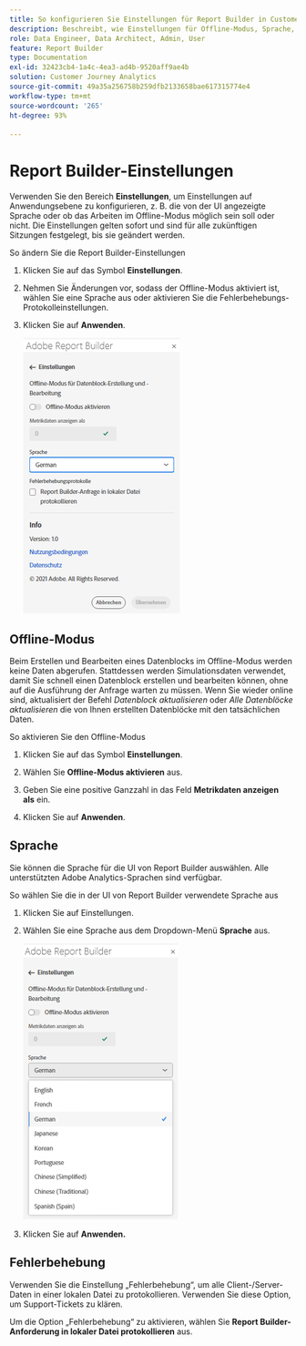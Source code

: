 ```yaml
---
title: So konfigurieren Sie Einstellungen für Report Builder in Customer Journey Analytics
description: Beschreibt, wie Einstellungen für Offline-Modus, Sprache, Datum und Fehlerbehebung festgelegt werden.
role: Data Engineer, Data Architect, Admin, User
feature: Report Builder
type: Documentation
exl-id: 32423cb4-1a4c-4ea3-ad4b-9520aff9ae4b
solution: Customer Journey Analytics
source-git-commit: 49a35a256758b259dfb2133658bae617315774e4
workflow-type: tm+mt
source-wordcount: '265'
ht-degree: 93%

---
```


# Report Builder-Einstellungen

Verwenden Sie den Bereich **Einstellungen**, um Einstellungen auf Anwendungsebene zu konfigurieren, z. B. die von der UI angezeigte Sprache oder ob das Arbeiten im Offline-Modus möglich sein soll oder nicht. Die Einstellungen gelten sofort und sind für alle zukünftigen Sitzungen festgelegt, bis sie geändert werden.

So ändern Sie die Report Builder-Einstellungen

1. Klicken Sie auf das Symbol **Einstellungen**.

1. Nehmen Sie Änderungen vor, sodass der Offline-Modus aktiviert ist, wählen Sie eine Sprache aus oder aktivieren Sie die Fehlerbehebungs-Protokolleinstellungen.

1. Klicken Sie auf **Anwenden**.

   ![Klicken Sie auf die Schaltfläche Anwenden .](./assets/image38.png)

## Offline-Modus

Beim Erstellen und Bearbeiten eines Datenblocks im Offline-Modus werden keine Daten abgerufen. Stattdessen werden Simulationsdaten verwendet, damit Sie schnell einen Datenblock erstellen und bearbeiten können, ohne auf die Ausführung der Anfrage warten zu müssen. Wenn Sie wieder online sind, aktualisiert der Befehl *Datenblock aktualisieren* oder *Alle Datenblöcke aktualisieren* die von Ihnen erstellten Datenblöcke mit den tatsächlichen Daten.

So aktivieren Sie den Offline-Modus

1. Klicken Sie auf das Symbol **Einstellungen**.

1. Wählen Sie **Offline-Modus aktivieren** aus.

1. Geben Sie eine positive Ganzzahl in das Feld **Metrikdaten anzeigen als** ein.

1. Klicken Sie auf **Anwenden**.

## Sprache

Sie können die Sprache für die UI von Report Builder auswählen. Alle unterstützten Adobe Analytics-Sprachen sind verfügbar.

So wählen Sie die in der UI von Report Builder verwendete Sprache aus

1. Klicken Sie auf Einstellungen.

1. Wählen Sie eine Sprache aus dem Dropdown-Menü **Sprache** aus.

   ![Wählen Sie die Sprachliste aus.](./assets/image39.png)

1. Klicken Sie auf **Anwenden.**

## Fehlerbehebung

Verwenden Sie die Einstellung „Fehlerbehebung“, um alle Client-/Server-Daten in einer lokalen Datei zu protokollieren. Verwenden Sie diese Option, um Support-Tickets zu klären.

Um die Option „Fehlerbehebung“ zu aktivieren, wählen Sie **Report Builder-Anforderung in lokaler Datei protokollieren** aus.
